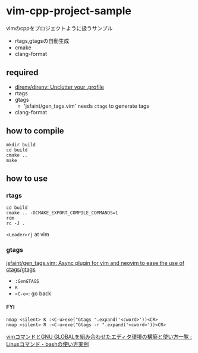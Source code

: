 # vim-cpp-project-sample

vimのcppをプロジェクトように扱うサンプル

* rtags,gtagsの自動生成
* cmake
* clang-format

## required
* [direnv/direnv: Unclutter your \.profile]( https://github.com/direnv/direnv )
* rtags
* gtags
	* 'jsfaint/gen_tags.vim' needs `ctags` to generate tags
* clang-format

## how to compile
```
mkdir build
cd build
cmake ..
make
```

## how to use
### rtags
```
cd build
cmake .. -DCMAKE_EXPORT_COMPILE_COMMANDS=1
rdm
rc -J .
```

`<Leader>rj` at vim

### gtags
[jsfaint/gen\_tags\.vim: Async plugin for vim and neovim to ease the use of ctags/gtags]( https://github.com/jsfaint/gen_tags.vim )

* `:GenGTAGS`
* `K`
* `<C-o>`: go back

#### FYI
```
nmap <silent> K :<C-u>exe("Gtags ".expand('<cword>'))<CR>
nmap <silent> R :<C-u>exe("Gtags -r ".expand('<cword>'))<CR>
````
[vimコマンドとGNU GLOBALを組み合わせたエディタ環境の構築と使い方一覧 : Linuxコマンド・bashの使い方実例]( http://linux-bash.com/archives/8936957.html )

